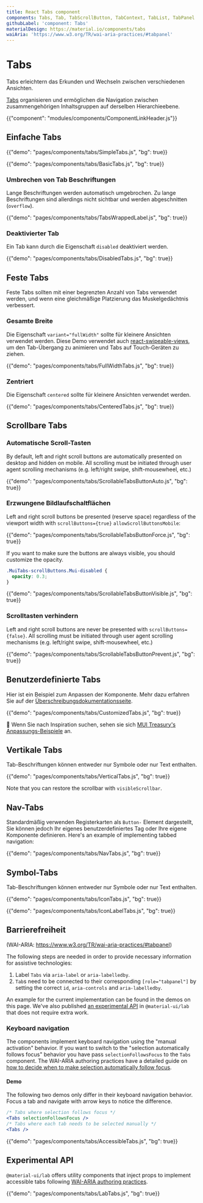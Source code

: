 ```yaml
---
title: React Tabs component
components: Tabs, Tab, TabScrollButton, TabContext, TabList, TabPanel
githubLabel: 'component: Tabs'
materialDesign: https://material.io/components/tabs
waiAria: 'https://www.w3.org/TR/wai-aria-practices/#tabpanel'
---
```


# Tabs

<p class="description">Tabs erleichtern das Erkunden und Wechseln zwischen verschiedenen Ansichten.</p>

[Tabs](https://material.io/design/components/tabs.html) organisieren und ermöglichen die Navigation zwischen zusammengehörigen Inhaltsgruppen auf derselben Hierarchieebene.

{{"component": "modules/components/ComponentLinkHeader.js"}}

## Einfache Tabs

{{"demo": "pages/components/tabs/SimpleTabs.js", "bg": true}}

{{"demo": "pages/components/tabs/BasicTabs.js", "bg": true}}

### Umbrechen von Tab Beschriftungen

Lange Beschriftungen werden automatisch umgebrochen. Zu lange Beschriftungen sind allerdings nicht sichtbar und werden abgeschnitten (`overflow`).

{{"demo": "pages/components/tabs/TabsWrappedLabel.js", "bg": true}}

### Deaktivierter Tab

Ein Tab kann durch die Eigenschaft `disabled` deaktiviert werden.

{{"demo": "pages/components/tabs/DisabledTabs.js", "bg": true}}

## Feste Tabs

Feste Tabs sollten mit einer begrenzten Anzahl von Tabs verwendet werden, und wenn eine gleichmäßige Platzierung das Muskelgedächtnis verbessert.

### Gesamte Breite

Die Eigenschaft `variant="fullWidth"` sollte für kleinere Ansichten verwendet werden. Diese Demo verwendet auch [react-swipeable-views](https://github.com/oliviertassinari/react-swipeable-views), um den Tab-Übergang zu animieren und Tabs auf Touch-Geräten zu ziehen.

{{"demo": "pages/components/tabs/FullWidthTabs.js", "bg": true}}

### Zentriert

Die Eigenschaft `centered` sollte für kleinere Ansichten verwendet werden.

{{"demo": "pages/components/tabs/CenteredTabs.js", "bg": true}}

## Scrollbare Tabs

### Automatische Scroll-Tasten

By default, left and right scroll buttons are automatically presented on desktop and hidden on mobile. All scrolling must be initiated through user agent scrolling mechanisms (e.g. left/right swipe, shift-mousewheel, etc.)

{{"demo": "pages/components/tabs/ScrollableTabsButtonAuto.js", "bg": true}}

### Erzwungene Bildlaufschaltflächen

Left and right scroll buttons be presented (reserve space) regardless of the viewport width with `scrollButtons={true}` `allowScrollButtonsMobile`:

{{"demo": "pages/components/tabs/ScrollableTabsButtonForce.js", "bg": true}}

If you want to make sure the buttons are always visible, you should customize the opacity.

```css
.MuiTabs-scrollButtons.Mui-disabled {
  opacity: 0.3;
}
```

{{"demo": "pages/components/tabs/ScrollableTabsButtonVisible.js", "bg": true}}

### Scrolltasten verhindern

Left and right scroll buttons are never be presented with `scrollButtons={false}`. All scrolling must be initiated through user agent scrolling mechanisms (e.g. left/right swipe, shift-mousewheel, etc.)

{{"demo": "pages/components/tabs/ScrollableTabsButtonPrevent.js", "bg": true}}

## Benutzerdefinierte Tabs

Hier ist ein Beispiel zum Anpassen der Komponente. Mehr dazu erfahren Sie auf der [Überschreibungsdokumentationsseite](/customization/how-to-customize/).

{{"demo": "pages/components/tabs/CustomizedTabs.js", "bg": true}}

🎨 Wenn Sie nach Inspiration suchen, sehen sie sich [MUI Treasury's Anpassungs-Beispiele](https://mui-treasury.com/styles/tabs/) an.

## Vertikale Tabs

Tab-Beschriftungen können entweder nur Symbole oder nur Text enthalten.

{{"demo": "pages/components/tabs/VerticalTabs.js", "bg": true}}

Note that you can restore the scrollbar with `visibleScrollbar`.

## Nav-Tabs

Standardmäßig verwenden Registerkarten als `Button-` Element dargestellt, Sie können jedoch Ihr eigenes benutzerdefiniertes Tag oder Ihre eigene Komponente definieren. Here's an example of implementing tabbed navigation:

{{"demo": "pages/components/tabs/NavTabs.js", "bg": true}}

## Symbol-Tabs

Tab-Beschriftungen können entweder nur Symbole oder nur Text enthalten.

{{"demo": "pages/components/tabs/IconTabs.js", "bg": true}}

{{"demo": "pages/components/tabs/IconLabelTabs.js", "bg": true}}

## Barrierefreiheit

(WAI-ARIA: https://www.w3.org/TR/wai-aria-practices/#tabpanel)

The following steps are needed in order to provide necessary information for assistive technologies:

1. Label `Tabs` via `aria-label` or `aria-labelledby`.
2. `Tab`s need to be connected to their corresponding `[role="tabpanel"]` by setting the correct `id`, `aria-controls` and `aria-labelledby`.

An example for the current implementation can be found in the demos on this page. We've also published [an experimental API](#experimental-api) in `@material-ui/lab` that does not require extra work.

### Keyboard navigation

The components implement keyboard navigation using the "manual activation" behavior. If you want to switch to the "selection automatically follows focus" behavior you have pass `selectionFollowsFocus` to the `Tabs` component. The WAI-ARIA authoring practices have a detailed guide on [how to decide when to make selection automatically follow focus](https://www.w3.org/TR/wai-aria-practices/#kbd_selection_follows_focus).

#### Demo

The following two demos only differ in their keyboard navigation behavior. Focus a tab and navigate with arrow keys to notice the difference.

```jsx
/* Tabs where selection follows focus */
<Tabs selectionFollowsFocus />
/* Tabs where each tab needs to be selected manually */
<Tabs />
```

{{"demo": "pages/components/tabs/AccessibleTabs.js", "bg": true}}

## Experimental API

`@material-ui/lab` offers utility components that inject props to implement accessible tabs following [WAI-ARIA authoring practices](https://www.w3.org/TR/wai-aria-practices/#tabpanel).

{{"demo": "pages/components/tabs/LabTabs.js", "bg": true}}
